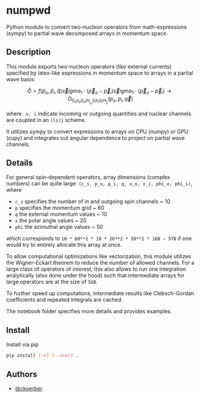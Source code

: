 # numpwd

Python module to convert two-nucleon operators from math-expressions (sympy) to partial wave decomposed arrays in momentum space.

## Description

This module exports two-nucleon operators (like external currents) specified by latex-like expressions in momentum space to arrays in a partial wave basis:

$$
	\hat O
	=
	f(\hat p_o, \hat p_i, \hat q)
	\vec sigma_1 \cdot (\vec p_o - \vec p_i)
	\vec sigma_1 \cdot (\vec p_o - \vec p_i)
	\to
	O_{(l_o s_o)j_o m_{j_o} (l_i s_i)j_i m_{j_i}}(p_o, p_i, \vec{q})
$$

where ` o, i`  indicate incoming or outgoing quantities and nuclear channels are coupled in an `(ls)j` scheme.

It utilizes sympy to convert expressions to arrays on CPU (numpy) or GPU  (cupy) and integrates out angular dependence to project on partial wave channels.

## Details

For general spin-dependent operators, array dimensions (complex numbers) can be quite large: `(c_s, p_o, p_i, q, x_o, x_i, phi_o, phi_i)`, where

* `c_s` specifies the number of in and outgoing spin channels ~ 10
* `p` specifies the momentum grid  ~ 60
* `q` the external momentum values ~ 10
* `x` the polar angle values ~ 20
* `phi` the azimuthal angle values ~ 50

which corresponds to `10 * 60**2 * 10 * 20**2 * 50**2 * 16B ~ 5TB` if one would try to entirely allocate this array at once.

To allow computational optimizations like vectorization, this module utilizes the Wigner–Eckart theorem to reduce the number of allowed channels.
For a large class of operators of interest, this also allows to run one integration analytically (also done under the hood) such that intermediate arrays for large operators are at the size of `5GB`.

To further speed up computations, intermediate results like Clebsch-Gordan coefficients and repeated integrals are cached.

The notebook folder specifies more details and provides examples.

## Install
Install via pip
```bash
pip install [-e] [--user] .
```

## Authors
* [@ckoerber](https://www.ckoerber.com).
